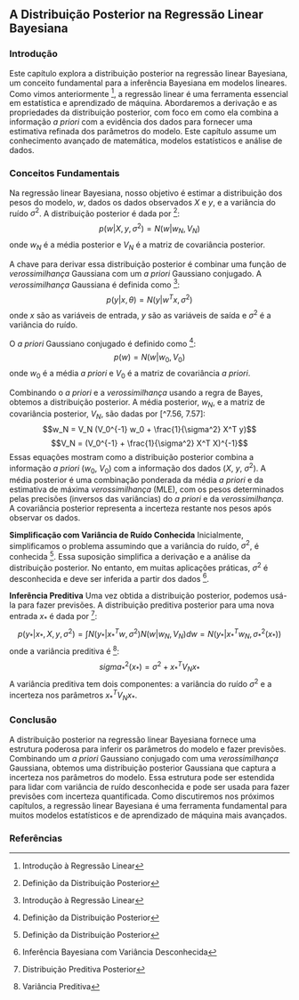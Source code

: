 ## A Distribuição Posterior na Regressão Linear Bayesiana

### Introdução
Este capítulo explora a distribuição posterior na regressão linear Bayesiana, um conceito fundamental para a inferência Bayesiana em modelos lineares. Como vimos anteriormente [^7.1], a regressão linear é uma ferramenta essencial em estatística e aprendizado de máquina. Abordaremos a derivação e as propriedades da distribuição posterior, com foco em como ela combina a informação *a priori* com a evidência dos dados para fornecer uma estimativa refinada dos parâmetros do modelo. Este capítulo assume um conhecimento avançado de matemática, modelos estatísticos e análise de dados.

### Conceitos Fundamentais

Na regressão linear Bayesiana, nosso objetivo é estimar a distribuição dos pesos do modelo, $w$, dados os dados observados $X$ e $y$, e a variância do ruído $\sigma^2$. A distribuição posterior é dada por [^7.55]:
$$p(w|X, y, \sigma^2) = N(w|w_N, V_N)$$
onde $w_N$ é a média posterior e $V_N$ é a matriz de covariância posterior.

A chave para derivar essa distribuição posterior é combinar uma função de *verossimilhança* Gaussiana com um *a priori* Gaussiano conjugado. A *verossimilhança* Gaussiana é definida como [^7.1]:
$$p(y|x, \theta) = N(y|w^Tx, \sigma^2)$$
onde $x$ são as variáveis de entrada, $y$ são as variáveis de saída e $\sigma^2$ é a variância do ruído.

O *a priori* Gaussiano conjugado é definido como [^7.55]:
$$p(w) = N(w|w_0, V_0)$$
onde $w_0$ é a média *a priori* e $V_0$ é a matriz de covariância *a priori*.

Combinando o *a priori* e a *verossimilhança* usando a regra de Bayes, obtemos a distribuição posterior. A média posterior, $w_N$, e a matriz de covariância posterior, $V_N$, são dadas por [^7.56, 7.57]:
$$w_N = V_N (V_0^{-1} w_0 + \frac{1}{\sigma^2} X^T y)$$
$$V_N = (V_0^{-1} + \frac{1}{\sigma^2} X^T X)^{-1}$$
Essas equações mostram como a distribuição posterior combina a informação *a priori* ($w_0$, $V_0$) com a informação dos dados ($X$, $y$, $\sigma^2$). A média posterior é uma combinação ponderada da média *a priori* e da estimativa de máxima *verossimilhança* (MLE), com os pesos determinados pelas precisões (inversos das variâncias) do *a priori* e da *verossimilhança*. A covariância posterior representa a incerteza restante nos pesos após observar os dados.

**Simplificação com Variância de Ruído Conhecida**
Inicialmente, simplificamos o problema assumindo que a variância do ruído, $\sigma^2$, é conhecida [^7.55]. Essa suposição simplifica a derivação e a análise da distribuição posterior. No entanto, em muitas aplicações práticas, $\sigma^2$ é desconhecida e deve ser inferida a partir dos dados [^7.63].

**Inferência Preditiva**
Uma vez obtida a distribuição posterior, podemos usá-la para fazer previsões. A distribuição preditiva posterior para uma nova entrada $x_*$ é dada por [^7.60]:
$$p(y_*|x_*, X, y, \sigma^2) = \int N(y_*|x_*^T w, \sigma^2) N(w|w_N, V_N) dw = N(y_*|x_*^T w_N, \sigma_*^2(x_*))$$
onde a variância preditiva é [^7.62]:
$$sigma_*^2(x_*) = \sigma^2 + x_*^T V_N x_*$$
A variância preditiva tem dois componentes: a variância do ruído $\sigma^2$ e a incerteza nos parâmetros $x_*^T V_N x_*$.

### Conclusão

A distribuição posterior na regressão linear Bayesiana fornece uma estrutura poderosa para inferir os parâmetros do modelo e fazer previsões. Combinando um *a priori* Gaussiano conjugado com uma *verossimilhança* Gaussiana, obtemos uma distribuição posterior Gaussiana que captura a incerteza nos parâmetros do modelo. Essa estrutura pode ser estendida para lidar com variância de ruído desconhecida e pode ser usada para fazer previsões com incerteza quantificada. Como discutiremos nos próximos capítulos, a regressão linear Bayesiana é uma ferramenta fundamental para muitos modelos estatísticos e de aprendizado de máquina mais avançados.

### Referências
[^7.1]: Introdução à Regressão Linear
[^7.55]: Definição da Distribuição Posterior
[^7.56]: Definição da Média Posterior
[^7.57]: Definição da Covariância Posterior
[^7.60]: Distribuição Preditiva Posterior
[^7.62]: Variância Preditiva
[^7.63]: Inferência Bayesiana com Variância Desconhecida

<!-- END -->